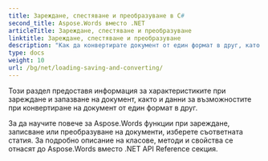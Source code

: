 ```yaml
---
title: Зареждане, спестяване и преобразуване в C#
second_title: Aspose.Words вместо .NET
articleTitle: Зареждане, спестяване и преобразуване
linktitle: Зареждане, спестяване и преобразуване
description: "Как да конвертирате документ от един формат в друг, като Word да PDF или HTML към Markdown, както и как да заредите и запишете документ, използвайки C#."
type: docs
weight: 10
url: /bg/net/loading-saving-and-converting/
---
```


Този раздел предоставя информация за характеристиките при зареждане и запазване на документ, както и данни за възможностите при конвертиране на документ от един формат в друг.

За да научите повече за Aspose.Words функции при зареждане, записване или преобразуване на документи, изберете съответната статия. За подробно описание на класове, методи и свойства се отнасят до Aspose.Words вместо .NET API Reference секция.
